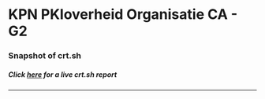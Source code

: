 # KPN PKIoverheid Organisatie CA - G2
### Snapshot of crt.sh
##### Click [here](https://crt.sh/?q=35DCF7EB97DC4A8ECB755056AAD032ED454F2AEC353F7EB381A4EBDEAF5FD60A) for a live crt.sh report

---
